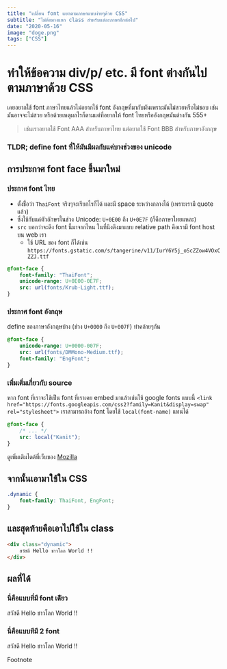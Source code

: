 ```yaml
---
title: "เปลี่ยน font แยกตามภาษาแบบง่ายๆด้วย CSS"
subtitle: "ไม่ต้อมางแยก class สำหรับแต่ละภาษาอีกต่อไป"
date: "2020-05-16"
image: "doge.png"
tags: ["CSS"]
---
```


# ทำให้ข้อความ div/p/ etc. มี font ต่างกันไปตามภาษาด้วย CSS 

เคยอยากใช้ font ภาษาไทยแล้วไม่อยากใช้ font อังกฤษที่มากับมันเพราะมันไม่สวยหรือไม่ชอบ เช่นมันอาจจะไม่สวย
หรือด้วยเหตุผลไรก็ตามแต่ที่อยากให้ font ไทยหรืออังกฤษมันต่างกัน 555+

> เช่นเราอยากใช้ Font AAA สำหรับภาษาไทย แต่อยากใช้ Font BBB สำหรับภาษาอังกฤษ

### TLDR; define font ที่ให้มันมีผลกับแค่บางช่วงของ unicode


## การประกาศ font face ขึ้นมาใหม่ 

### ประกาศ font ไทย
- ตั้งชื่่อว่า `ThaiFont` จริงๆจะเรียกไรก็ได้ และมี space ระหว่างกลางได้ (เพราะเรามี quote แล้ว)
- ซึ่งใช้กับแค่ตัวอักษรในช่วง Unicode: `U+0E00` ถึง `U+0E7F` (ก็คือภาษาไทยแหละ)
- `src` บอกว่าจะดึง font นี้มาจากไหน ในที่นึงดึงมาแบบ relative path คือเรามี font host บน web เรา
   - ใช้ URL ของ font ก็ได้เช่น `https://fonts.gstatic.com/s/tangerine/v11/IurY6Y5j_oScZZow4VOxCZZJ.ttf`

```CSS
@font-face {
    font-family: "ThaiFont";
    unicode-range: U+0E00-0E7F;
    src: url(fonts/Krub-Light.ttf);
}
```

### ประกาศ font อังกฤษ
define ของภาษาอังกฤษบ้าง (ช่วง `U+0000` ถึง `U+007F`) ทำคล้ายๆกัน
```CSS
@font-face {
    unicode-range: U+0000-007F;
    src: url(fonts/DMMono-Medium.ttf);
    font-family: "EngFont";
}
```

### เพิ่มเติ่มเกี่ยวกับ source
หาก font ที่เราจะใช้เป็น font ที่เราเคย embed มาแล้วเช่นใช้ google fonts แบบนี้ 
`<link href="https://fonts.googleapis.com/css2?family=Kanit&display=swap" rel="stylesheet">`
เราสามารถอ้าง font โดยใช้ `local(font-name)` แทนได้

```CSS
@font-face {
    /* ... */
    src: local("Kanit");
}
```
ดูเพิ่มเติมไดด้ที่เว็บของ [Mozilla](https://developer.mozilla.org/en-US/docs/Web/CSS/@font-face)

## จากนั้นเอามาใช้ใน CSS
```CSS
.dynamic {
    font-family: ThaiFont, EngFont;
}
```

## และสุดท้ายคือเอาไปใช้ใน class

```HTML
<div class="dynamic">
    สวัสดี Hello ชาวโลก World !!
</div>
```

## ผลที่ได้
### นี่คือแบบที่มี font เดัียว
<div class="thai-font">
    สวัสดี Hello ชาวโลก World !!
<div>


### นี่คือแบบทีมี 2 font
<div class="dynamic">
    สวัสดี Hello ชาวโลก World !!
</div>

Footnote


